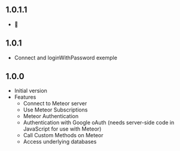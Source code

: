 ## 1.0.1.1
  - 🚀

## 1.0.1
  - Connect and loginWithPassword exemple


## 1.0.0

- Initial version
- Features
  - Connect to Meteor server
  - Use Meteor Subscriptions
  - Meteor Authentication
  - Authentication with Google oAuth (needs server-side code in JavaScript for use with Meteor)
  - Call Custom Methods on Meteor
  - Access underlying databases
